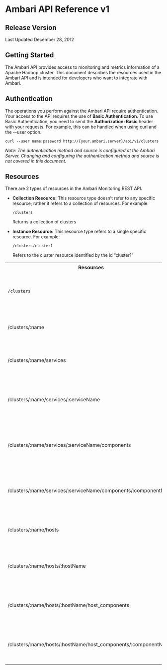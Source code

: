 Ambari API Reference v1
=========

Release Version
----
Last Updated December 28, 2012

Getting Started
----

The Ambari API provides access to monitoring and metrics information of a Apache Hadoop cluster. This document describes the resources used in the Ambari API and is intended for developers who want to integrate with Ambari.

Authentication
----

The operations you perform against the Ambari API require authentication. Your access to the API requires the use of **Basic Authentication**. To use Basic Authentication, you need to send the **Authorization: Basic** header with your requests. For example, this can be handled when using curl and the --user option.

    curl --user name:password http://{your.ambari.server}/api/v1/clusters

_Note: The authentication method and source is configured at the Ambari Server. Changing and configuring the authentication method and source is not covered in this document._

Resources
----

There are 2 types of resources in the Ambari Monitoring REST API.

- **Collection Resource:** This resource type doesn’t refer to any specific resource; rather it refers to a collection of resources. For example:

      /clusters  

  Returns a collection of clusters

- **Instance Resource:** This resource type refers to a single specific resource. For example:

      /clusters/cluster1

  Refers to the cluster resource identified by the id “cluster1”

<table>
  <tr>
    <th>Resources</th>
    <th>Description</th>
  </tr>
  <tr>
    <td>
<code>/clusters</code>
    </td>
    <td>
Returns a collection of the currently configured clusters.
    </td>
  </tr>
  <tr>
    <td>
/clusters/:name
    </td>
    <td>
Returns information for a specific cluster.
    </td>
  </tr>
  <tr>
    <td>
/clusters/:name/services
    </td>
    <td>
Returns a collection of the services in a given cluster.
    </td>
  </tr>
  <tr>
    <td>
/clusters/:name/services/:serviceName
    </td>
    <td>
Returns information for a specific service in a given cluster.
    </td>
  </tr>
  <tr>
    <td>
/clusters/:name/services/:serviceName/components
    </td>
    <td>
Returns a collection of all components for the given service.
    </td>
  </tr>
  <tr>
    <td>
/clusters/:name/services/:serviceName/components/:componentName
    </td>
    <td>
Returns information for a specific component in a given service.
    </td>
  </tr>
  <tr>
    <td>
/clusters/:name/hosts
    </td>
    <td>
Returns a collection of all hosts in a given cluster.
    </td>
  </tr>
  <tr>
    <td>
/clusters/:name/hosts/:hostName
    </td>
    <td>
Returns information about a single host in a given cluster.

  <tr>
    <td>
/clusters/:name/hosts/:hostName/host_components
    </td>
    <td>
Returns a collection of components running on a given host.
    </td>
  </tr>
  <tr>
    <td>
/clusters/:name/hosts/:hostName/host_components/:componentName
    </td>
    <td>
Returns information for a specific role on the given host.
    </td>
  </tr>
</table>



